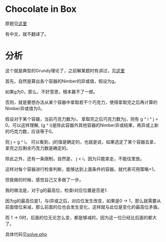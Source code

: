 # Chocolate in Box
原题见[这里](https://www.hackerrank.com/challenges/chocolate-in-box/problem)

有中文，就不翻译了。

# 分析
这个就是典型的Grundy理论了，之前解某题时有讲过，见[这里](../Stones-Game)

首先，自然是算出各个容器的Nimber的异或值，假设为g。

如果g为0，那么，不好意思，根本赢不了一郎。

否则，就是要想办法从某个容器中拿取若干个巧克力，使得拿取完之后再计算的Nimber异或值为0。

假设对于某个容器，当前巧克力数为i， 拿取完之后巧克力数为j，则有 g ^ i ^ j = 0。可以这样理解, (g ^ i)是除此容器外其他容器的Nimber异或结果，再异或上新的巧克力数，应该等于0。

则 j = g ^ i。 可以看到，j的值是确定的，也就是说，如果选定了某个容器去拿，拿完之后剩余巧克力数是确定的。

除此之外，还有一条限制，自然是， j < i，因为只能拿走，不能往里放。

这样对每个容器进行检查判断，能够达到上面条件的容器，就代表可用策略+1。

但我做的时候，感觉自己又多做了一步。

我的做法是，对于g的最高位，检查i对应位置是否是1.

因为g的最高位是1，与i异或之后，对应位发生改变，如果是0 -> 1，那么就需要从前面借位来减，那么前面的位也会发生变化，这样就与此位是变化的最高位矛盾。

而 1 -> 0时，后面的位无论怎么变，都是够减的，因为这一位已经比后面的都大了。

具体代码见[solve.php](./solve.php)